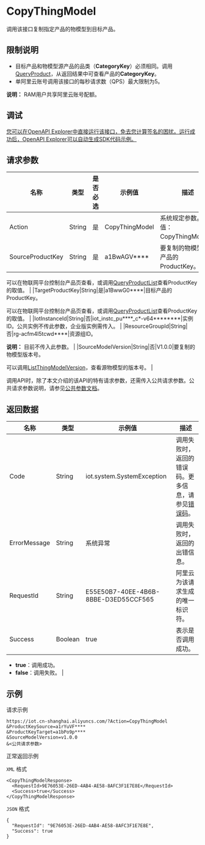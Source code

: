 # CopyThingModel

调用该接口复制指定产品的物模型到目标产品。

## 限制说明

-   目标产品和物模型源产品的品类（**CategoryKey**）必须相同。调用[QueryProduct](~~69272~~)，从返回结果中可查看产品的**CategoryKey**。
-   单阿里云账号调用该接口的每秒请求数（QPS）最大限制为5。

**说明：** RAM用户共享阿里云账号配额。


## 调试

[您可以在OpenAPI Explorer中直接运行该接口，免去您计算签名的困扰。运行成功后，OpenAPI Explorer可以自动生成SDK代码示例。](https://api.aliyun.com/#product=Iot&api=CopyThingModel&type=RPC&version=2018-01-20)

## 请求参数

|名称|类型|是否必选|示例值|描述|
|--|--|----|---|--|
|Action|String|是|CopyThingModel|系统规定参数。取值：CopyThingModel。 |
|SourceProductKey|String|是|a1BwAGV\*\*\*\*|要复制的物模型所属产品的ProductKey。

 可以在物联网平台控制台产品页查看，或调用[QueryProductList](~~69271~~)查看ProductKey的取值。 |
|TargetProductKey|String|是|a1BwwG0\*\*\*\*|目标产品的ProductKey。

 可以在物联网平台控制台产品页查看，或调用[QueryProductList](~~69271~~)查看ProductKey的取值。 |
|IotInstanceId|String|否|iot\_instc\_pu\*\*\*\*\_c\*-v64\*\*\*\*\*\*\*\*|实例ID。公共实例不传此参数，企业版实例需传入。 |
|ResourceGroupId|String|否|rg-acfm4l5tcwd\*\*\*\*|资源组ID。

 **说明：** 目前不传入此参数。 |
|SourceModelVersion|String|否|V1.0.0|要复制的物模型版本号。

 可以调用[ListThingModelVersion](~~150318~~)，查看源物模型的版本号。 |

调用API时，除了本文介绍的该API的特有请求参数，还需传入公共请求参数。公共请求参数说明，请参见[公共参数文档](~~30561~~)。

## 返回数据

|名称|类型|示例值|描述|
|--|--|---|--|
|Code|String|iot.system.SystemException|调用失败时，返回的错误码。更多信息，请参见[错误码](~~87387~~)。 |
|ErrorMessage|String|系统异常|调用失败时，返回的出错信息。 |
|RequestId|String|E55E50B7-40EE-4B6B-8BBE-D3ED55CCF565|阿里云为该请求生成的唯一标识符。 |
|Success|Boolean|true|表示是否调用成功。

 -   **true**：调用成功。
-   **false**：调用失败。 |

## 示例

请求示例

```
https://iot.cn-shanghai.aliyuncs.com/?Action=CopyThingModel
&ProductKeySource=a1rYuVF****
&ProductKeyTarget=a1bPo9p****
&SourceModelVersion=v1.0.0
&<公共请求参数>
```

正常返回示例

`XML` 格式

```
<CopyThingModelResponse>
  <RequestId>9E76053E-26ED-4AB4-AE58-8AFC3F1E7E8E</RequestId>
  <Success>true</Success>
</CopyThingModelResponse>
```

`JSON` 格式

```
{
  "RequestId": "9E76053E-26ED-4AB4-AE58-8AFC3F1E7E8E",
  "Success": true
}
```

